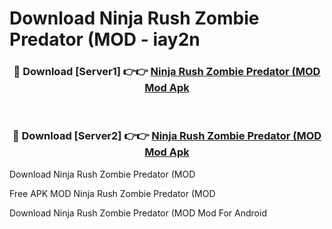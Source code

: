 # Download Ninja Rush Zombie Predator (MOD - iay2n



<div align="center">
<h3>🔴 Download [Server1] 👉👉 <a href="https://momento.my/?title=Ninja_Rush_Zombie_Predator_(MOD">Ninja Rush Zombie Predator (MOD Mod Apk</a></h3><br>

<h3>🔴 Download [Server2] 👉👉 <a href="https://momento.my/?title=Ninja_Rush_Zombie_Predator_(MOD">Ninja Rush Zombie Predator (MOD Mod Apk</a></h3>
</div>



Download Ninja Rush Zombie Predator (MOD 

Free APK MOD Ninja Rush Zombie Predator (MOD 

Download Ninja Rush Zombie Predator (MOD Mod For Android
